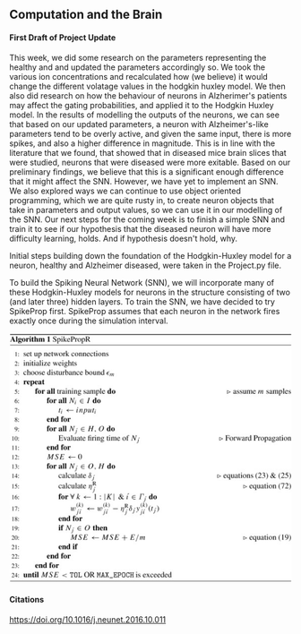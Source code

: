 Computation and the Brain
------

#### First Draft of Project Update

This week, we did some research on the parameters representing the healthy and 
and updated the parameters accordingly so. We took the various ion concentrations and recalculated how (we believe) it would change the different volatage values in the hodgkin huxley model. We then also did research on how the behaviour of neurons in Alzherimer's patients may affect the gating probabilities, and applied it to the Hodgkin Huxley model. In the results of modelling the outputs of the neurons, we can see that based on our updated parameters, a neuron with Alzheimer's-like parameters tend to be overly active, and given the same input, there is more spikes, and also a higher difference in magnitude. This is in line with the literature that we found, that showed that in diseased mice brain slices that were studied, neurons that were diseased were more exitable. Based on our preliminary findings, we believe that this is a significant enough difference that it might affect the SNN. However, we have yet to implement an SNN. We also explored ways we can continue to use object oriented programming, which we are quite rusty in, to create neuron objects that take in parameters and output values, so we can use it in our modelling of the SNN. Our next steps for the coming week is to finish a simple SNN and train it to see if our hypothesis that the diseased neuron will have more difficulty learning, holds. And if hypothesis doesn't hold, why.


Initial steps building down the foundation of the Hodgkin-Huxley model for a neuron, healthy and Alzheimer diseased, were taken in the Project.py file. 

To build the Spiking Neural Network (SNN), we will incorporate many of these Hodgkin-Huxley models for neurons in the structure consisting of two (and later three) hidden layers. To train the SNN, we have decided to try SpikeProp first. SpikeProp assumes that each neuron in the network fires exactly once during the simulation interval. 

![A sequential step](spikeprop.jpg?raw=true "Spike Propagation")


#### Citations
<https://doi.org/10.1016/j.neunet.2016.10.011>



